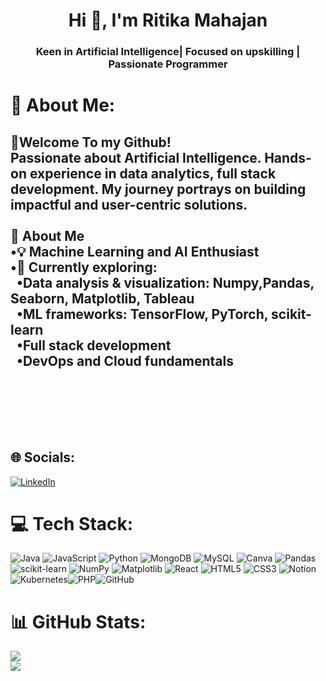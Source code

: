 <h1 align="center">Hi 👋, I'm Ritika Mahajan</h1>
<h3 align="center">Keen in Artificial Intelligence| Focused on upskilling | Passionate Programmer</h3>

# 💫 About Me:
👋Welcome To my Github! <br>Passionate about Artificial Intelligence. Hands-on experience in data analytics, full stack development. My journey portrays on building impactful and user-centric solutions.<br><br>🚀 About Me<br>•💡 Machine Learning and AI Enthusiast<br>•🌱 Currently exploring:<br>  &nbsp;&nbsp;•Data analysis & visualization: Numpy,Pandas, Seaborn, Matplotlib, Tableau<br>  &nbsp;&nbsp;•ML frameworks: TensorFlow, PyTorch, scikit-learn<br>  &nbsp;&nbsp;•Full stack development<br>  &nbsp;&nbsp;•DevOps and Cloud fundamentals<br><br><br><br><br>
--------------------------------------------------------------------------------------------------------------------------------------------------------------------

## 🌐 Socials:
[![LinkedIn](https://img.shields.io/badge/LinkedIn-%230077B5.svg?logo=linkedin&logoColor=white)](https://linkedin.com/in/https://www.linkedin.com/in/ritika-m-052934215/) 

# 💻 Tech Stack:
![Java](https://img.shields.io/badge/java-%23ED8B00.svg?style=flat-square&logo=openjdk&logoColor=white) ![JavaScript](https://img.shields.io/badge/javascript-%23323330.svg?style=flat-square&logo=javascript&logoColor=%23F7DF1E) ![Python](https://img.shields.io/badge/python-3670A0?style=flat-square&logo=python&logoColor=ffdd54) ![MongoDB](https://img.shields.io/badge/MongoDB-%234ea94b.svg?style=flat-square&logo=mongodb&logoColor=white) ![MySQL](https://img.shields.io/badge/mysql-4479A1.svg?style=flat-square&logo=mysql&logoColor=white) ![Canva](https://img.shields.io/badge/Canva-%2300C4CC.svg?style=flat-square&logo=Canva&logoColor=white) ![Pandas](https://img.shields.io/badge/pandas-%23150458.svg?style=flat-square&logo=pandas&logoColor=white) ![scikit-learn](https://img.shields.io/badge/scikit--learn-%23F7931E.svg?style=flat-square&logo=scikit-learn&logoColor=white) ![NumPy](https://img.shields.io/badge/numpy-%23013243.svg?style=flat-square&logo=numpy&logoColor=white) ![Matplotlib](https://img.shields.io/badge/Matplotlib-%23ffffff.svg?style=flat-square&logo=Matplotlib&logoColor=black) ![React](https://img.shields.io/badge/react-%2320232a.svg?style=flat-square&logo=react&logoColor=%2361DAFB) ![HTML5](https://img.shields.io/badge/html5-%23E34F26.svg?style=flat-square&logo=html5&logoColor=white) ![CSS3](https://img.shields.io/badge/css3-%231572B6.svg?style=flat-square&logo=css3&logoColor=white) ![Notion](https://img.shields.io/badge/Notion-%23000000.svg?style=flat-square&logo=notion&logoColor=white) ![Kubernetes](https://img.shields.io/badge/kubernetes-%23326ce5.svg?style=flat-square&logo=kubernetes&logoColor=white)![PHP](https://img.shields.io/badge/php-%23777BB4.svg?style=flat-square&logo=php&logoColor=white)![GitHub](https://img.shields.io/badge/github-%23121011.svg?style=flat-square&logo=github&logoColor=white) 


# 📊 GitHub Stats:
![](https://github-readme-stats.vercel.app/api?username=RitikaMaha&theme=vision-friendly-dark&hide_border=false&include_all_commits=false&count_private=false)<br/>
![](https://nirzak-streak-stats.vercel.app/?user=RitikaMaha&theme=vision-friendly-dark&hide_border=false)<br/>

<!-- Proudly created with GPRM ( https://gprm.itsvg.in ) -->

